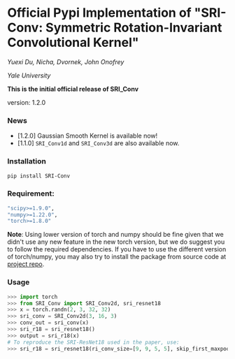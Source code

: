 # Official Pypi Implementation of "SRI-Conv: Symmetric Rotation-Invariant Convolutional Kernel"
*Yuexi Du, Nicha, Dvornek, John Onofrey*

*Yale University*

**This is the initial official release of SRI_Conv**

version: 1.2.0

### News

- [1.2.0] Gaussian Smooth Kernel is available now!
- [1.1.0] `SRI_Conv1d` and `SRI_Conv3d` are also available now.

### Installation

```bash
pip install SRI-Conv
```


### Requirement:
```bash
"scipy>=1.9.0",
"numpy>=1.22.0",
"torch>=1.8.0"
```

**Note**: Using lower version of torch and numpy should be fine given that we didn't use any new feature in the new torch version, but we do suggest you to follow the required dependencies. If you have to use the different version of torch/numpy, you may also try to install the package from source code at [project repo](https://github.com/XYPB/SRI_Conv).

### Usage
```python
>>> import torch
>>> from SRI_Conv import SRI_Conv2d, sri_resnet18
>>> x = torch.randn(2, 3, 32, 32)
>>> sri_conv = SRI_Conv2d(3, 16, 3)
>>> conv_out = sri_conv(x)
>>> sri_r18 = sri_resnet18()
>>> output = sri_r18(x)
# To reproduce the SRI-ResNet18 used in the paper, use:
>>> sri_r18 = sri_resnet18(ri_conv_size=[9, 9, 5, 5], skip_first_maxpool=True)
```
